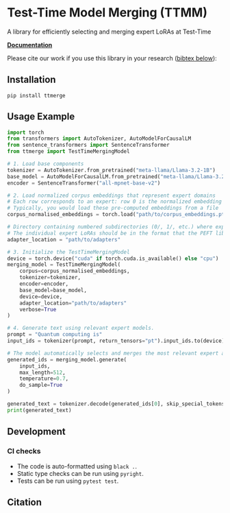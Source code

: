 # Test-Time Model Merging (TTMM)

A library for efficiently selecting and merging expert LoRAs at Test-Time

**[Documentation](https://example.com)**

Please cite our work if you use this library in your research ([bibtex below](#citation)):


## Installation

```
pip install ttmerge
```

## Usage Example

```python
import torch
from transformers import AutoTokenizer, AutoModelForCausalLM
from sentence_transformers import SentenceTransformer
from ttmerge import TestTimeMergingModel

# 1. Load base components
tokenizer = AutoTokenizer.from_pretrained("meta-llama/Llama-3.2-1B")
base_model = AutoModelForCausalLM.from_pretrained("meta-llama/Llama-3.2-1B")
encoder = SentenceTransformer("all-mpnet-base-v2")

# 2. Load normalized corpus embeddings that represent expert domains
# Each row corresponds to an expert: row 0 is the normalized embedding vector of expert 0, row 1 is for expert 1, etc.
# Typically, you would load these pre-computed embeddings from a file
corpus_normalised_embeddings = torch.load("path/to/corpus_embeddings.pt")  # Shape: [n_experts, embedding_dim]

# Directory containing numbered subdirectories (0/, 1/, etc.) where expert LoRAs are stored.
# The individual expert LoRAs should be in the format that the PEFT library uses, with each directory containing adapter_config.json and adapter_model.safetensors files.
adapter_location = "path/to/adapters" 

# 3. Initialize the TestTimeMergingModel
device = torch.device("cuda" if torch.cuda.is_available() else "cpu")
merging_model = TestTimeMergingModel(
    corpus=corpus_normalised_embeddings,
    tokenizer=tokenizer,
    encoder=encoder,
    base_model=base_model,
    device=device,
    adapter_location="path/to/adapters"
    verbose=True
)

# 4. Generate text using relevant expert models.
prompt = "Quantum computing is"
input_ids = tokenizer(prompt, return_tensors="pt").input_ids.to(device)

# The model automatically selects and merges the most relevant expert adapters
generated_ids = merging_model.generate(
    input_ids,
    max_length=512,
    temperature=0.7,
    do_sample=True
)

generated_text = tokenizer.decode(generated_ids[0], skip_special_tokens=True)
print(generated_text)
```

## Development

### CI checks

* The code is auto-formatted using `black .`.
* Static type checks can be run using `pyright`.
* Tests can be run using `pytest test`.

## Citation

```bibtex

```